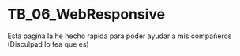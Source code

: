 # TB_06_WebResponsive

Esta pagina la he hecho rapida para poder ayudar a mis compañeros (Disculpad lo fea que es)
